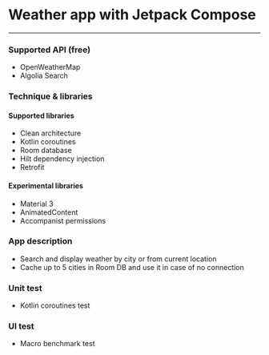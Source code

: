 # Weather app with Jetpack Compose

---

### Supported API (free)

- OpenWeatherMap
- Algolia Search

### Technique & libraries

#### Supported libraries

- Clean architecture
- Kotlin coroutines
- Room database
- Hilt dependency injection
- Retrofit

#### Experimental libraries

- Material 3
- AnimatedContent
- Accompanist permissions

### App description

- Search and display weather by city or from current location
- Cache up to 5 cities in Room DB and use it in case of no connection

### Unit test

- Kotlin coroutines test

### UI test

- Macro benchmark test
